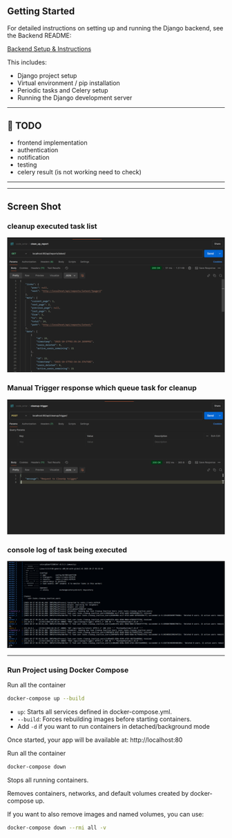 ## Getting Started

For detailed instructions on setting up and running the Django backend, see the Backend README:

[Backend Setup & Instructions](backend/README.md)

This includes:

- Django project setup
- Virtual environment / pip installation
- Periodic tasks and Celery setup
- Running the Django development server 


---

## 📝 TODO

- frontend implementation
- authentication
- notification
- testing
- celery result  (is not working need to check)

---


---
## Screen Shot
### cleanup executed task list
![report list](./screenshot/report_list.png)

### Manual Trigger response which queue task for cleanup
![trigger response](./screenshot/trigger_response.png)

### console log of task being executed
![console task being executed](./screenshot/console_for%20task%20being%20executed.png)


---

### Run Project using Docker Compose
Run all the container
```bash
docker-compose up --build
```
- ```up```: Starts all services defined in docker-compose.yml.
- ```--build```: Forces rebuilding images before starting containers.
- Add ```-d``` if you want to run containers in detached/background mode

Once started, your app will be available at:
http://localhost:80

Run all the container
```bash
docker-compose down
```
Stops all running containers.

Removes containers, networks, and default volumes created by docker-compose up.

If you want to also remove images and named volumes, you can use:
```bash
docker-compose down --rmi all -v
```

